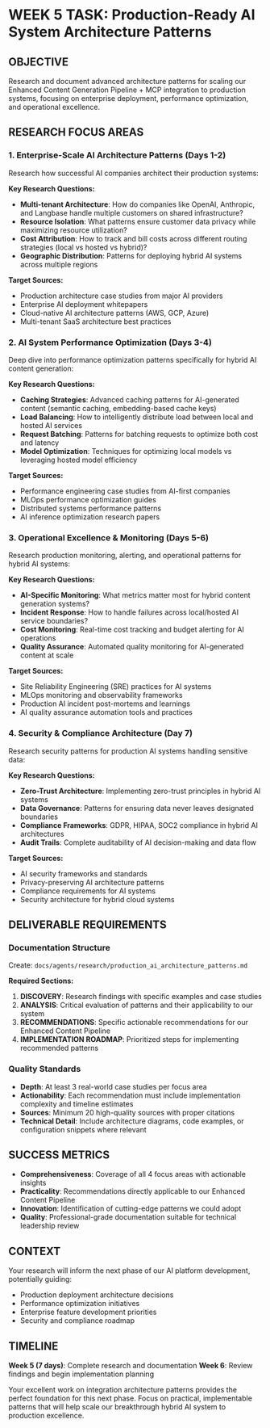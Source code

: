 # WEEK 5 TASK: Production-Ready AI System Architecture Patterns

## OBJECTIVE
Research and document advanced architecture patterns for scaling our Enhanced Content Generation Pipeline + MCP integration to production systems, focusing on enterprise deployment, performance optimization, and operational excellence.

## RESEARCH FOCUS AREAS

### 1. **Enterprise-Scale AI Architecture Patterns** (Days 1-2)
Research how successful AI companies architect their production systems:

**Key Research Questions:**
- **Multi-tenant Architecture**: How do companies like OpenAI, Anthropic, and Langbase handle multiple customers on shared infrastructure?
- **Resource Isolation**: What patterns ensure customer data privacy while maximizing resource utilization?
- **Cost Attribution**: How to track and bill costs across different routing strategies (local vs hosted vs hybrid)?
- **Geographic Distribution**: Patterns for deploying hybrid AI systems across multiple regions

**Target Sources:**
- Production architecture case studies from major AI providers
- Enterprise AI deployment whitepapers
- Cloud-native AI architecture patterns (AWS, GCP, Azure)
- Multi-tenant SaaS architecture best practices

### 2. **AI System Performance Optimization** (Days 3-4)
Deep dive into performance optimization patterns specifically for hybrid AI content generation:

**Key Research Questions:**
- **Caching Strategies**: Advanced caching patterns for AI-generated content (semantic caching, embedding-based cache keys)
- **Load Balancing**: How to intelligently distribute load between local and hosted AI services
- **Request Batching**: Patterns for batching requests to optimize both cost and latency
- **Model Optimization**: Techniques for optimizing local models vs leveraging hosted model efficiency

**Target Sources:**
- Performance engineering case studies from AI-first companies
- MLOps performance optimization guides
- Distributed systems performance patterns
- AI inference optimization research papers

### 3. **Operational Excellence & Monitoring** (Days 5-6)
Research production monitoring, alerting, and operational patterns for hybrid AI systems:

**Key Research Questions:**
- **AI-Specific Monitoring**: What metrics matter most for hybrid content generation systems?
- **Incident Response**: How to handle failures across local/hosted AI service boundaries?
- **Cost Monitoring**: Real-time cost tracking and budget alerting for AI operations
- **Quality Assurance**: Automated quality monitoring for AI-generated content at scale

**Target Sources:**
- Site Reliability Engineering (SRE) practices for AI systems
- MLOps monitoring and observability frameworks
- Production AI incident post-mortems and learnings
- AI quality assurance automation tools and practices

### 4. **Security & Compliance Architecture** (Day 7)
Research security patterns for production AI systems handling sensitive data:

**Key Research Questions:**
- **Zero-Trust Architecture**: Implementing zero-trust principles in hybrid AI systems
- **Data Governance**: Patterns for ensuring data never leaves designated boundaries
- **Compliance Frameworks**: GDPR, HIPAA, SOC2 compliance in hybrid AI architectures
- **Audit Trails**: Complete auditability of AI decision-making and data flow

**Target Sources:**
- AI security frameworks and standards
- Privacy-preserving AI architecture patterns
- Compliance requirements for AI systems
- Security architecture for hybrid cloud systems

## DELIVERABLE REQUIREMENTS

### **Documentation Structure**
Create: `docs/agents/research/production_ai_architecture_patterns.md`

**Required Sections:**
1. **DISCOVERY**: Research findings with specific examples and case studies
2. **ANALYSIS**: Critical evaluation of patterns and their applicability to our system
3. **RECOMMENDATIONS**: Specific actionable recommendations for our Enhanced Content Pipeline
4. **IMPLEMENTATION ROADMAP**: Prioritized steps for implementing recommended patterns

### **Quality Standards**
- **Depth**: At least 3 real-world case studies per focus area
- **Actionability**: Each recommendation must include implementation complexity and timeline estimates
- **Sources**: Minimum 20 high-quality sources with proper citations
- **Technical Detail**: Include architecture diagrams, code examples, or configuration snippets where relevant

## SUCCESS METRICS
- **Comprehensiveness**: Coverage of all 4 focus areas with actionable insights
- **Practicality**: Recommendations directly applicable to our Enhanced Content Pipeline
- **Innovation**: Identification of cutting-edge patterns we could adopt
- **Quality**: Professional-grade documentation suitable for technical leadership review

## CONTEXT
Your research will inform the next phase of our AI platform development, potentially guiding:
- Production deployment architecture decisions
- Performance optimization initiatives  
- Enterprise feature development priorities
- Security and compliance roadmap

## TIMELINE
**Week 5 (7 days)**: Complete research and documentation
**Week 6**: Review findings and begin implementation planning

Your excellent work on integration architecture patterns provides the perfect foundation for this next phase. Focus on practical, implementable patterns that will help scale our breakthrough hybrid AI system to production excellence. 